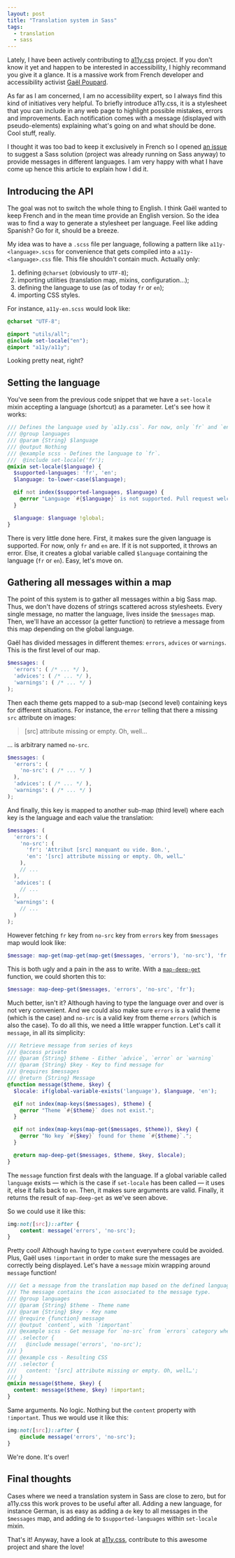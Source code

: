 ```yaml
---
layout: post
title: "Translation system in Sass"
tags:
  - translation
  - sass
---
```


Lately, I have been actively contributing to [a11y.css](https://github.com/ffoodd/a11y.css) project. If you don't know it yet and happen to be interested in accessibility, I highly recommand you give it a glance. It is a massive work from French developer and accessibility activist [Gaël Poupard](https://twitter.com/ffoodd_fr).

As far as I am concerned, I am no accessibility expert, so I always find this kind of initiatives very helpful. To briefly introduce a11y.css, it is a stylesheet that you can include in any web page to highlight possible mistakes, errors and improvements. Each notification comes with a message (displayed with pseudo-elements) explaining what's going on and what should be done. Cool stuff, really.

I thought it was too bad to keep it exclusively in French so I opened [an issue](https://github.com/ffoodd/a11y.css/issues/13) to suggest a Sass solution (project was already running on Sass anyway) to provide messages in different languages. I am very happy with what I have come up hence this article to explain how I did it.

## Introducing the API

The goal was not to switch the whole thing to English. I think Gaël wanted to keep French and in the mean time provide an English version. So the idea was to find a way to generate a stylesheet per language. Feel like adding Spanish? Go for it, should be a breeze.

My idea was to have a `.scss` file per language, following a pattern like `a11y-<language>.scss` for convenience that gets compiled into a `a11y-<language>.css` file. This file shouldn't contain much. Actually only:

1. defining `@charset` (obviously to `UTF-8`);
1. importing utilities (translation map, mixins, configuration...);
1. defining the language to use (as of today `fr` or `en`);
1. importing CSS styles.

For instance, `a11y-en.scss` would look like:

```scss
@charset "UTF-8";

@import "utils/all";
@include set-locale("en");
@import "a11y/a11y";
```

Looking pretty neat, right?

## Setting the language

You've seen from the previous code snippet that we have a `set-locale` mixin accepting a language (shortcut) as a parameter. Let's see how it works:

```scss
/// Defines the language used by `a11y.css`. For now, only `fr` and `en` allowed.
/// @group languages
/// @param {String} $language
/// @output Nothing
/// @example scss - Defines the language to `fr`.
///  @include set-locale('fr');
@mixin set-locale($language) {
  $supported-languages: 'fr', 'en';
  $language: to-lower-case($language);

  @if not index($supported-languages, $language) {
    @error "Language `#{$language}` is not supported. Pull request welcome!";
  }

  $language: $language !global;
}
```

There is very little done here. First, it makes sure the given language is supported. For now, only `fr` and `en` are. If it is not supported, it throws an error. Else, it creates a global variable called `$language` containing the language (`fr` or `en`). Easy, let's move on.

## Gathering all messages within a map

The point of this system is to gather all messages within a big Sass map. Thus, we don't have dozens of strings scattered across stylesheets. Every single message, no matter the language, lives inside the `$messages` map. Then, we'll have an accessor (a getter function) to retrieve a message from this map depending on the global language.

Gaël has divided messages in different themes: `errors`, `advices` or `warnings`. This is the first level of our map.

```scss
$messages: (
  'errors': ( /* ... */ ),
  'advices': ( /* ... */ ),
  'warnings': ( /* ... */ )
);
```

Then each theme gets mapped to a sub-map (second level) containing keys for different situations. For instance, the `error` telling that there a missing `src` attribute on images:

> [src] attribute missing or empty. Oh, well…

... is arbitrary named `no-src`.

```scss
$messages: (
  'errors': (
    'no-src': ( /* ... */ )
  ),
  'advices': ( /* ... */ ),
  'warnings': ( /* ... */ )
);
```

And finally, this key is mapped to another sub-map (third level) where each key is the language and each value the translation:

```scss
$messages: (
  'errors': (
    'no-src': (
      'fr': 'Attribut [src] manquant ou vide. Bon.',
      'en': '[src] attribute missing or empty. Oh, well…'
    ),
    // ...
  ),
  'advices': (
    // ...
  ),
  'warnings': (
    // ...
  )
);
```

However fetching `fr` key from `no-src` key from `errors` key from `$messages` map would look like:

```scss
$message: map-get(map-get(map-get($messages, 'errors'), 'no-src'), 'fr')));
```

This is both ugly and a pain in the ass to write. With a [`map-deep-get`](https://github.com/ffoodd/a11y.css/blob/master/sass/utils/_functions.scss#L6-L12) function, we could shorten this to:

```scss
$message: map-deep-get($messages, 'errors', 'no-src', 'fr');
```

Much better, isn't it? Although having to type the language over and over is not very convenient. And we could also make sure `errors` is a valid theme (which is the case) and `no-src` is a valid key from theme `errors` (which is also the case). To do all this, we need a little wrapper function. Let's call it `message`, in all its simplicity:

```scss
/// Retrieve message from series of keys
/// @access private
/// @param {String} $theme - Either `advice`, `error` or `warning`
/// @param {String} $key - Key to find message for
/// @requires $messages
/// @return {String} Message
@function message($theme, $key) {
  $locale: if(global-variable-exists('language'), $language, 'en');

  @if not index(map-keys($messages), $theme) {
    @error "Theme `#{$theme}` does not exist.";
  }

  @if not index(map-keys(map-get($messages, $theme)), $key) {
    @error "No key `#{$key}` found for theme `#{$theme}`.";
  }

  @return map-deep-get($messages, $theme, $key, $locale);
}
```

The `message` function first deals with the language. If a global variable called `language` exists &mdash; which is the case if `set-locale` has been called &mdash; it uses it, else it falls back to `en`. Then, it makes sure arguments are valid. Finally, it returns the result of `map-deep-get` as we've seen above.

So we could use it like this:

```scss
img:not([src])::after {
    content: message('errors', 'no-src');
}
```

Pretty cool! Although having to type `content` everywhere could be avoided. Plus, Gaël uses `!important` in order to make sure the messages are correctly being displayed. Let's have a `message` mixin wrapping around `message` function!

```scss
/// Get a message from the translation map based on the defined language.
/// The message contains the icon associated to the message type.
/// @group languages
/// @param {String} $theme - Theme name
/// @param {String} $key - Key name
/// @require {function} message
/// @output `content`, with `!important`
/// @example scss - Get message for `no-src` from `errors` category when language is set to `en`
/// .selector {
///   @include message('errors', 'no-src');
/// }
/// @example css - Resulting CSS
/// .selector {
///   content: '[src] attribute missing or empty. Oh, well…';
/// }
@mixin message($theme, $key) {
  content: message($theme, $key) !important;
}
```

Same arguments. No logic. Nothing but the `content` property with `!important`. Thus we would use it like this:

```scss
img:not([src])::after {
    @include message('errors', 'no-src');
}
```

We're done. It's over!

## Final thoughts

Cases where we need a translation system in Sass are close to zero, but for a11y.css this work proves to be useful after all. Adding a new language, for instance German, is as easy as adding a `de` key to all messages in the `$messages` map, and adding `de` to `$supported-languages` within `set-locale` mixin.

That's it! Anyway, have a look at [a11y.css](http://ffoodd.github.io/a11y.css), contribute to this awesome project and share the love!
